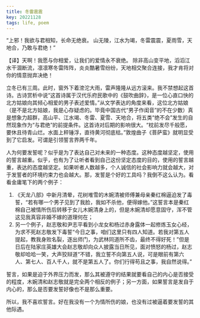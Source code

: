```yaml
---
title: 冬雷震震
key: 20221128
tags: life, poem
---
```


“上邪！我欲与君相知，长命无绝衰。
山无陵，江水为竭，冬雷震震，夏雨雪，天地合，乃敢与君绝！”

<!--more-->
【译】天啊！我愿与你相爱，让我们的爱情永不衰绝。
除非高山变平地，滔滔江水干涸断流，凛凛寒冬雷阵阵，炎炎酷暑雪纷纷，天地相交聚合连接，我才肯将对你的情意抛弃决绝！

立冬已有三周。此时，窗外下着滂沱大雨，雷声隆隆从远方滚来。我不禁想起这首诗。古诗赏析中说“这首诗属于汉代乐府民歌中的《鼓吹曲辞》，是一位心直口快的北方姑娘向其倾心相爱的男子表述爱情。”从文学表达的角度来看，这位北方姑娘（是不是北方姑娘，我是心存疑虑的。毕竟中国古代“男子作闺音”的不在少数）真是想象力超群，高山平、江水竭、冬雷、夏雪、天地合，将五类“绝不会”发生的自然现象作为“与君绝”的前提条件。这首诗对后期的影响很大。“枕前发尽千般愿，要休且待青山烂。水面上秤锤浮，直待黄河彻底枯。”敦煌曲子《菩萨蛮》就明显受到了它启发。可谓是引领誓言界两千年。

人为何要发誓呢？似乎是为了表达自己对未来的一种态度。这种态度越坚定，使用的誓言越重。似乎，也有为了让听者看到自己这份坚定态度的目的，使用的誓言越重，表达的态度越坚定。如果听者人数越多，个人诚信的社会影响力就会越大，对于发誓者的环境约束力也会越大。那，发誓是个好的工具吗？我倒不这么认为。看看金庸笔下的两个例子：
1. 《天龙八部》中新月清晕，花树堆雪的木婉清被师傅兼母亲秦红棉逼迫发了毒誓，“若有哪一个男子见到了我脸，我如不杀他，便得嫁他。”这誓言本是秦红棉自己被情所伤后转移于女儿木婉清身上的，但是木婉清却愿意固守，浑不管这见我真容非婚不嫁的道理何在；
2. 另一个例子，赵志敬和尹志平看到小龙女和杨过赤身露体一起修炼玉女心经，为求不死赵志敬发下毒誓“今日之事，咱们这里只有四人知道。若我对第五人提起，教我身败名裂，逐出师门，为武林同道所不齿，最终不得好死！”但是日后在陆家庄英雄大会赵志敬却向众人披露当日所见，面对愤怒的杨过，赵志敬却哈哈一笑，大声狡辩道“不错，我立誓不向第五人说，可是眼前有第六人、第七人、百人千人，就不是第五人了。你们行得苟且之事，我自然说得。”

誓言，如果是迫于外界压力而发，那么其被遵守的结果就要看自己的内心是否接受的程度，木婉清和赵志敬就是完全两个相反的例子；另一方面，如果誓言是发自于内心的，那么是否要发誓好像也不是那么重要。

所以，我不喜欢誓言。好在我没有一个为情所伤的娘，也没有过被逼着要发誓的其他际遇。